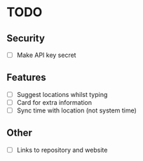 # TODO

## Security

- [ ] Make API key secret

## Features

- [ ] Suggest locations whilst typing
- [ ] Card for extra information
- [ ] Sync time with location (not system time)

## Other

- [ ] Links to repository and website
